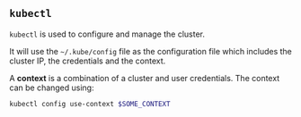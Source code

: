 ## `kubectl`

`kubectl` is used to configure and manage the cluster.

It will use the `~/.kube/config` file as the configuration file which includes the cluster IP, the credentials and the context.

A **context** is a combination of a cluster and user credentials.
The context can be changed using:

```bash
kubectl config use-context $SOME_CONTEXT
```